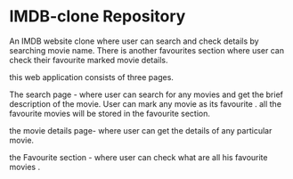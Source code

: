 # IMDB-clone Repository

An IMDB website clone where user can search and check details by searching movie name. There is another favourites section where user can check their favourite marked movie details.

this web application consists of three pages.

The search page - where user can search for any movies and get the brief description of the movie. User can mark any movie as its favourite . all the favourite movies will be stored in the favourite section.

the movie details page- where user can get the details of any particular movie.

the Favourite section - where user can check what are all his favourite movies .
